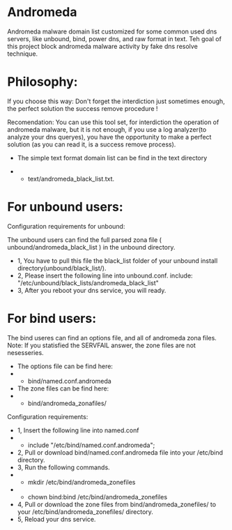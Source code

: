 # Andromeda

Andromeda malware domain list customized for some common used dns servers, like unbound, bind, power dns, and raw format in text.
Teh goal of this project block  andromeda malware activity by fake dns resolve technique.


# Philosophy:

If you choose this way: Don't forget the interdiction just sometimes enough, the perfect solution the success remove procedure !

Recomendation: You can use this tool set, for interdiction the operation of andromeda malware, but it is not enough, if you use a log analyzer(to analyze your dns queryes), 
you have the opportunity to make a perfect solution (as you can read it, is a success remove process).


* The simple text format domain list can be find in the text directory 

* * text/andromeda_black_list.txt.

# For unbound users:

Configuration requirements for unbound:

The unbound users can find the full parsed zona file ( unbound/andromeda_black_list ) in the unbound directory.

* 1, You have to pull this file the black_list folder of your unbound install directory(unbound/black_list/).
* 2, Please insert the following line into unbound.conf.
  include: "/etc/unbound/black_lists/andromeda_black_list"
* 3, After you reboot your dns service, you will ready.

# For bind users:

The bind useres can find an options file, and all of andromeda zona files.
Note: If you statisfied the SERVFAIL answer, the zone files are not nesesseries.

* The options file can be find here:
* *  bind/named.conf.andromeda
* The zone files can be find here:
* * bind/andromeda_zonafiles/

Configuration requirements:
* 1, Insert the following line into named.conf
* * include "/etc/bind/named.conf.andromeda";
* 2, Pull or download bind/named.conf.andromeda file into your /etc/bind directory.
* 3, Run the following commands.
* * mkdir /etc/bind/andromeda_zonefiles
* * chown bind:bind /etc/bind/andromeda_zonefiles
* 4, Pull or download the zone files from bind/andromeda_zonefiles/ to your /etc/bind/andromeda_zonefiles/ directory.
* 5, Reload your dns service.




